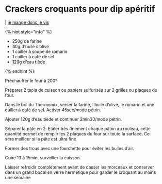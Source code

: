 # Crackers croquants pour dip apéritif

| [je mange donc je vis](http://jemangedoncjevis.be/index.php/crackers-croquants-pour-dip-aperitif/)

{% hint style="info" %}

* 250g de farine
* 40g d’huile d’olive
* 1 cuiller à soupe de romarin
* 1 cuiller à café de sel
* 120g d’eau tiède

{% endhint %}


Préchauffer le four à 200°

Préparer 2 tapis de cuisson ou  papiers sulfurisés sur 2 grilles ou plaques du four.

Dans le bol du Thermomix, verser la farine, l’huile d’olive, le romarin et une cuiller à café de sel. Activer 45sec/mode pétrin.

Ajouter 120g d’eau tiède et continuer 2min30/mode pétrin.

Séparer la pâte en 2.
Etaler très finement chaque pâton au rouleau, cette quantité permet de remplir les 2 plaques du four sur toute la surface. Ce sera meilleur si la pâte est ultra fine.

Former des trous  avec une fourchette pour éviter les bulles d’air.

Cuire 13 à 15min, surveiller la cuisson.

Laisser refroidir complètement avant de casser les morceaux et conserver dans un grand bocal en verre hermétique pour garder le croquant au moins une semaine
